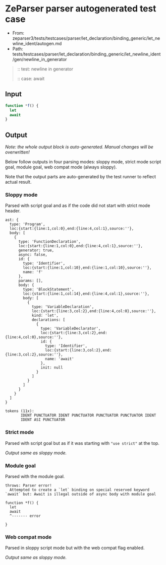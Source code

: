 # ZeParser parser autogenerated test case

- From: zeparser3/tests/testcases/parser/let_declaration/binding_generic/let_newline_ident/autogen.md
- Path: tests/testcases/parser/let_declaration/binding_generic/let_newline_ident/gen/newline_in_generator

> :: test: newline in generator
>
> :: case: await

## Input


`````js
function *f() {
  let
  await
}
`````

## Output

_Note: the whole output block is auto-generated. Manual changes will be overwritten!_

Below follow outputs in four parsing modes: sloppy mode, strict mode script goal, module goal, web compat mode (always sloppy).

Note that the output parts are auto-generated by the test runner to reflect actual result.

### Sloppy mode

Parsed with script goal and as if the code did not start with strict mode header.

`````
ast: {
  type: 'Program',
  loc:{start:{line:1,col:0},end:{line:4,col:1},source:''},
  body: [
    {
      type: 'FunctionDeclaration',
      loc:{start:{line:1,col:0},end:{line:4,col:1},source:''},
      generator: true,
      async: false,
      id: {
        type: 'Identifier',
        loc:{start:{line:1,col:10},end:{line:1,col:10},source:''},
        name: 'f'
      },
      params: [],
      body: {
        type: 'BlockStatement',
        loc:{start:{line:1,col:14},end:{line:4,col:1},source:''},
        body: [
          {
            type: 'VariableDeclaration',
            loc:{start:{line:3,col:2},end:{line:4,col:0},source:''},
            kind: 'let',
            declarations: [
              {
                type: 'VariableDeclarator',
                loc:{start:{line:3,col:2},end:{line:4,col:0},source:''},
                id: {
                  type: 'Identifier',
                  loc:{start:{line:3,col:2},end:{line:3,col:2},source:''},
                  name: 'await'
                },
                init: null
              }
            ]
          }
        ]
      }
    }
  ]
}

tokens (11x):
       IDENT PUNCTUATOR IDENT PUNCTUATOR PUNCTUATOR PUNCTUATOR IDENT
       IDENT ASI PUNCTUATOR
`````

### Strict mode

Parsed with script goal but as if it was starting with `"use strict"` at the top.

_Output same as sloppy mode._

### Module goal

Parsed with the module goal.

`````
throws: Parser error!
  Attempted to create a `let` binding on special reserved keyword `await` but: Await is illegal outside of async body with module goal

function *f() {
  let
  await
  ^------- error

}
`````


### Web compat mode

Parsed in sloppy script mode but with the web compat flag enabled.

_Output same as sloppy mode._
